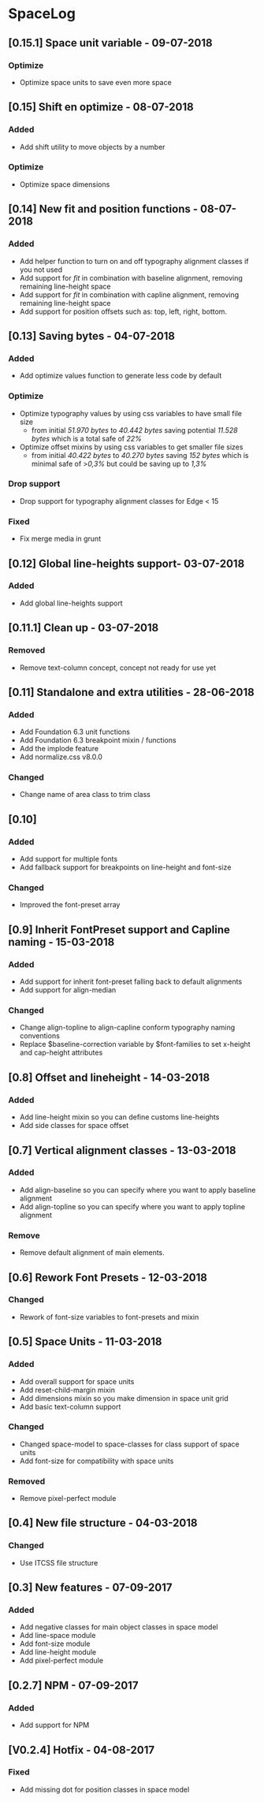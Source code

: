 # SpaceLog

## [0.15.1] Space unit variable - 09-07-2018
### Optimize
- Optimize space units to save even more space

## [0.15] Shift en optimize - 08-07-2018
### Added
- Add shift utility to move objects by a number

### Optimize
- Optimize space dimensions

## [0.14] New fit and position functions - 08-07-2018
### Added
- Add helper function to turn on and off typography alignment classes if you not used
- Add support for *fit* in combination with baseline alignment, removing remaining line-height space
- Add support for *fit* in combination with capline alignment, removing remaining line-height space
- Add support for position offsets such as: top, left, right, bottom.  

## [0.13] Saving bytes - 04-07-2018
### Added
- Add optimize values function to generate less code by default

### Optimize
- Optimize typography values by using css variables to have small file size
	- from initial *51.970 bytes* to *40.442 bytes* saving potential *11.528 bytes* which is a total safe of *22%*
- Optimize offset mixins by using css variables to get smaller file sizes
	- from initial *40.422 bytes* to *40.270 bytes* saving *152 bytes* which is minimal safe of >*0,3%* but could be saving up to *1,3%*

### Drop support 
- Drop support for typography alignment classes for Edge < 15

### Fixed 
- Fix merge media in grunt

## [0.12] Global line-heights support- 03-07-2018
### Added
- Add global line-heights support

## [0.11.1] Clean up - 03-07-2018
### Removed
- Remove text-column concept, concept not ready for use yet

## [0.11] Standalone and extra utilities - 28-06-2018
### Added
- Add Foundation 6.3 unit functions 
- Add Foundation 6.3 breakpoint mixin / functions  
- Add the implode feature 
- Add normalize.css v8.0.0

### Changed
- Change name of area class to trim class

## [0.10]
### Added
- Add support for multiple fonts
- Add fallback support for breakpoints on line-height and font-size

### Changed
- Improved the font-preset array 

## [0.9] Inherit FontPreset support and Capline naming - 15-03-2018
### Added
- Add support for inherit font-preset falling back to default alignments
- Add support for align-median 

### Changed
- Change align-topline to align-capline conform typography naming conventions
- Replace $baseline-correction variable by $font-families to set x-height and cap-height attributes

## [0.8] Offset and lineheight - 14-03-2018
### Added
- Add line-height mixin so you can define customs line-heights
- Add side classes for space offset

## [0.7] Vertical alignment classes - 13-03-2018

### Added
- Add align-baseline so you can specify where you want to apply baseline alignment
- Add align-topline so you can specify where you want to apply topline alignment

### Remove
- Remove default alignment of main elements. 

## [0.6] Rework Font Presets - 12-03-2018
### Changed
- Rework of font-size variables to font-presets and mixin 

## [0.5] Space Units - 11-03-2018
### Added
- Add overall support for space units
- Add reset-child-margin mixin
- Add dimensions mixin so you make dimension in space unit grid
- Add basic text-column support

### Changed
- Changed space-model to space-classes for class support of space units 
- Add font-size for compatibility with space units

### Removed
- Remove pixel-perfect module

## [0.4] New file structure - 04-03-2018
### Changed
- Use ITCSS file structure 

## [0.3] New features - 07-09-2017
### Added
- Add negative classes for main object classes in space model
- Add line-space module
- Add font-size module
- Add line-height module
- Add pixel-perfect module

## [0.2.7] NPM - 07-09-2017
### Added
- Add support for NPM 

## [V0.2.4] Hotfix - 04-08-2017
### Fixed
- Add missing dot for position classes in space model